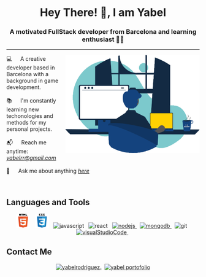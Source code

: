 
<!-- Intro  -->
<h1 align="center">
                Hey There! 👋, I am 
                <b><a style="text-decoration:none;" target="_blank" href="https://yabelrodriguez.netlify.app/">Yabel</a></b>
</h1>

<h3 align="center"> 
       A motivated FullStack developer from Barcelona and learning enthusiast 👨‍🏫</b>
</h3>

---

<p>
 <a href="https://yabelrodriguez.netlify.app/" target="blank">
   <img align="right" width="350" src="/assets/develop-web.gif" alt="Coding gif" />
  </a>
  
 💻 &emsp; A creative developer based in Barcelona with a background in game development.<br/><br/>
 📚 &emsp; I'm constantly learning new techonologies and methods for my personal projects.<br/><br/>
 📬 &emsp; Reach me anytime: <em>yabelrr@gmail.com</em><br/><br/>
 💬 &emsp; Ask me about anything <em>[here](https://yabelrodriguez.netlify.app/#contact)</em>

</p>

</br>

## Languages and Tools
<div>
  <p align="center">
      <img
        src="https://raw.githubusercontent.com/devicons/devicon/master/icons/html5/html5-original-wordmark.svg"
        alt="html5"
        width="37"
      />
    &nbsp;
      <img
        src="https://raw.githubusercontent.com/devicons/devicon/master/icons/css3/css3-original-wordmark.svg"
        alt="css3"
        width="37"
      />
    &nbsp;
      <img
        src="https://upload.wikimedia.org/wikipedia/commons/9/99/Unofficial_JavaScript_logo_2.svg"
        alt="javascript"
        width="30"
      />
    &nbsp;
      <img
        src="https://upload.wikimedia.org/wikipedia/commons/4/47/React.svg"
        alt="react"
        width="30"
      />
    &nbsp;
    <a href="https://nodejs.org" target="_blank" rel="noreferrer">
      <img
        src="https://www.svgrepo.com/show/303266/nodejs-icon-logo.svg"
        alt="nodejs"
        width="30"
      />
    </a>
    &nbsp;
    <a href="https://www.mongodb.com/" target="_blank" rel="noreferrer">
      <img
        src="https://cdn.worldvectorlogo.com/logos/mongodb-icon-1.svg"
        alt="mongodb"
        width="35"
      />
    </a>
    &nbsp;
      <img
        src="https://www.vectorlogo.zone/logos/git-scm/git-scm-icon.svg"
        alt="git"
        width="30"
      />
    &nbsp;
    <a href="https://code.visualstudio.com/" target="_blank" rel="noreferrer">
      <img
        src="https://cdn.worldvectorlogo.com/logos/visual-studio-code-1.svg"
        alt="visualStudioCode"
        width="30"
      />
    </a>
    &nbsp;
  </p>
</div>

<!-- ## GitHub Repos
<div align="center">

[![Hello](https://github-readme-stats.vercel.app/api/pin/?username=PmplCode&repo=DPlan-front&border_color=7F3FBF&bg_color=0D1117&title_color=C9D1D9&text_color=8B949E&icon_color=7F3FBF&align=center)](https://github.com/PmplCode/DPlan-front)
[![DPlan Back](https://github-readme-stats.vercel.app/api/pin/?username=PmplCode&repo=DPlan-back&border_color=7F3FBF&bg_color=0D1117&title_color=C9D1D9&text_color=8B949E&icon_color=7F3FBF)](https://github.com/PmplCode/DPlan-back)
[![React Portfolio Yabel](https://github-readme-stats.vercel.app/api/pin/?username=mickadoos&repo=react-portfolio-yabel&border_color=7F3FBF&bg_color=0D1117&title_color=C9D1D9&text_color=8B949E&icon_color=7F3FBF)](https://github.com/mickadoos/react-portfolio-yabel)
[![Game Project X](https://github-readme-stats.vercel.app/api/pin/?username=mickadoos&repo=game-project-x&border_color=7F3FBF&bg_color=0D1117&title_color=C9D1D9&text_color=8B949E&icon_color=7F3FBF)](https://github.com/mickadoos/game-project-x)

![Mickadoos's GitHub stats](https://github-readme-stats.vercel.app/api?username=mickadoos&show_icons=true&theme=transparent)</br>
[![Top Langs](https://github-readme-stats.vercel.app/api/top-langs/?username=mickadoos&hide_progress=true)](https://github.com/mickadoos/github-readme-stats)</br>

[![Mickadoos's wakatime stats](https://github-readme-stats.vercel.app/api/wakatime?username=mickadoos)](https://github.com/mickadoos/github-readme-stats)
</div>
<!-- (https://github-readme-stats.vercel.app/api/pin/?username=PmplCode&repo=DPlan-front&border_color=7F3FBF&bg_color=0D1117&title_color=C9D1D9&text_color=8B949E&icon_color=7F3FBF&align=center) -->

<div align="center">

</div>

<!-- <div align="center">
 <img align="center" height="150" src="https://github-readme-stats.vercel.app/api?username=mickadoos&show_icons=true&locale=en&hide=issues" alt="Yabel Rodríguez Github Stats" />
 <img align="center" height="150" src="https://github-readme-stats.vercel.app/api/top-langs/?username=mickadoos&layout=compact" alt="Yabel Rodríguez Programming Language Stats" />
</div> -->

## Contact Me
<p align="center">
  <a href="https://linkedin.com/in/yabel-rodriguez" target="blank"
    ><img
      align="center"
      src="https://img.shields.io/badge/LinkedIn-0077B5?style=for-the-badge&logo=linkedin&logoColor=white"
      alt="yabelrodriguez"
      width="72"
    />
  </a>
  &nbsp;
  <a href="https://yabelrodriguez.netlify.app/" target="blank"
    ><img
      align="center"
      src="https://upload.wikimedia.org/wikipedia/commons/0/0b/Blue_globe_icon.svg"
      alt="yabel portofolio"
      width="24"
    />
  </a>
</p>
